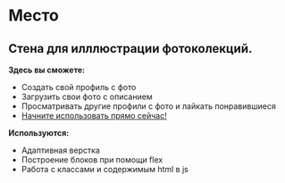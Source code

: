 # Место
## Стена для илллюстрации фотоколекций.

**Здесь вы сможете:**
* Создать свой профиль с фото
* Загрузить свои фото с описанием
* Просматривать другие профили с фото и лайкать понравившиеся
* [Начните использовать прямо сейчас!](https://dunken38.github.io/mesto/)

**Используются:**
* Адаптивная верстка
* Построение блоков при помощи flex
* Работа с классами и содержимым html в js

